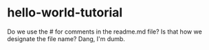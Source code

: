 # hello-world-tutorial
Do we use the # for comments in the readme.md file?  Is that how we designate the file name?  Dang, I'm dumb.
